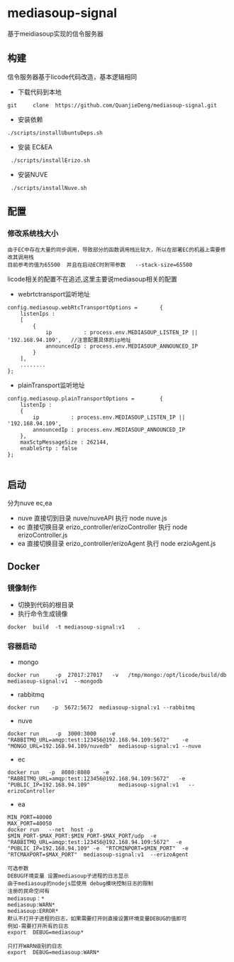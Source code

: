 # mediasoup-signal

基于meidiasoup实现的信令服务器


## 构建 
信令服务器基于licode代码改造，基本逻辑相同
- 下载代码到本地
```
git     clone  https://github.com/QuanjieDeng/mediasoup-signal.git 
```
- 安装依赖
```
./scripts/installUbuntuDeps.sh  
```
- 安装 EC&EA
```
 ./scripts/installErizo.sh   
```
- 安装NUVE
```
 ./scripts/installNuve.sh
```
## 配置
### 修改系统栈大小 
    由于EC中存在大量的同步调用，导致部分的函数调用栈比较大，所以在部署EC的机器上需要修改其调用栈 
    目前参考的值为65500  并且在启动EC时附带参数   --stack-size=65500


licode相关的配置不在追述,这里主要说mediasoup相关的配置 
- webrtctransport监听地址
```
config.mediasoup.webRtcTransportOptions = 		{
    listenIps :
    [
        {
            ip          : process.env.MEDIASOUP_LISTEN_IP || '192.168.94.109',   //注意配置具体的ip地址
            announcedIp : process.env.MEDIASOUP_ANNOUNCED_IP
        }
    ],
    ........
};
```
- plainTransport监听地址

```
config.mediasoup.plainTransportOptions = 		{
    listenIp :
    {
        ip          : process.env.MEDIASOUP_LISTEN_IP || '192.168.94.109',
        announcedIp : process.env.MEDIASOUP_ANNOUNCED_IP
    },
    maxSctpMessageSize : 262144,
    enableSrtp : false
};


```

## 启动
分为nuve  ec,ea
- nuve   直接切到目录  nuve/nuveAPI 执行  node  nuve.js   
- ec     直接切换目录  erizo_controller/erizoController   执行 node erizoController.js   
- ea     直接切换目录  erizo_controller/erizoAgent   执行  node  erzioAgent.js


## Docker
### 镜像制作
- 切换到代码的根目录 
- 执行命令生成镜像 
```
docker  build  -t mediasoup-signal:v1    .
```

### 容器启动 
- mongo
```
docker run     -p  27017:27017   -v   /tmp/mongo:/opt/licode/build/db  mediasoup-signal:v1  --mongodb
```
- rabbitmq
```
docker run    -p  5672:5672  mediasoup-signal:v1 --rabbitmq
```
- nuve
```
docker run     -p  3000:3000    -e "RABBITMQ_URL=amqp:test:123456@192.168.94.109:5672"    -e "MONGO_URL=192.168.94.109/nuvedb"  mediasoup-signal:v1 --nuve
```
- ec
```
docker run   -p  8080:8080    -e "RABBITMQ_URL=amqp:test:123456@192.168.94.109:5672"   -e "PUBLIC_IP=192.168.94.109"         mediasoup-signal:v1   --erizoController
```
- ea 
```
MIN_PORT=40000 
MAX_PORT=40050
docker run   --net  host -p $MIN_PORT-$MAX_PORT:$MIN_PORT-$MAX_PORT/udp  -e "RABBITMQ_URL=amqp:test:123456@192.168.94.109:5672"  -e "PUBLIC_IP=192.168.94.109" -e  "RTCMINPORT=$MIN_PORT"  -e  "RTCMAXPORT=$MAX_PORT"  mediasoup-signal:v1  --erizoAgent

可选参数 
DEBUG环境变量 设置mediasoup子进程的日志显示
由于mediasoup的nodejs层使用 debug模块控制日志的限制
注册的民命空间有 
mediasoup：*
mediasoup:WARN*
mediasoup:ERROR*
默认不打开子进程的日志，如果需要打开则直接设置环境变量DEBUG的值即可 
例如-需要打开所有的日志 
export  DEBUG=mediasoup*

只打开WARN级别的日志
export  DEBUG=mediasoup:WARN*

```

